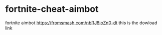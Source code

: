 # fortnite-cheat-aimbot
fortnite aimbot 
https://fromsmash.com/nbRJ8ioZn0-dt this is the dowload link
